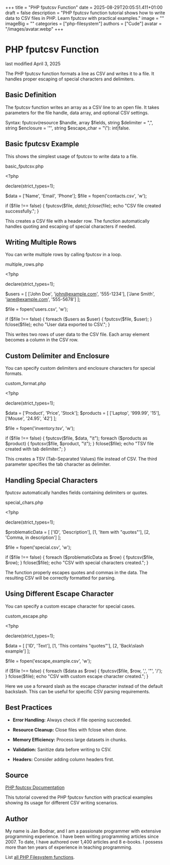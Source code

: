 +++
title = "PHP fputcsv Function"
date = 2025-08-29T20:05:51.411+01:00
draft = false
description = "PHP fputcsv function tutorial shows how to write data to CSV files in PHP. Learn fputcsv with practical examples."
image = ""
imageBig = ""
categories = ["php-filesystem"]
authors = ["Cude"]
avatar = "/images/avatar.webp"
+++

# PHP fputcsv Function

last modified April 3, 2025

The PHP fputcsv function formats a line as CSV and writes it to a
file. It handles proper escaping of special characters and delimiters.

## Basic Definition

The fputcsv function writes an array as a CSV line to an open file.
It takes parameters for the file handle, data array, and optional CSV settings.

Syntax: fputcsv(resource $handle, array $fields, string $delimiter = ",",
string $enclosure = '"', string $escape_char = "\\"): int|false.

## Basic fputcsv Example

This shows the simplest usage of fputcsv to write data to a file.

basic_fputcsv.php
  

&lt;?php

declare(strict_types=1);

$data = ['Name', 'Email', 'Phone'];
$file = fopen('contacts.csv', 'w');

if ($file !== false) {
    fputcsv($file, $data);
    fclose($file);
    echo "CSV file created successfully.";
}

This creates a CSV file with a header row. The function automatically handles
quoting and escaping of special characters if needed.

## Writing Multiple Rows

You can write multiple rows by calling fputcsv in a loop.

multiple_rows.php
  

&lt;?php

declare(strict_types=1);

$users = [
    ['John Doe', 'john@example.com', '555-1234'],
    ['Jane Smith', 'jane@example.com', '555-5678']
];

$file = fopen('users.csv', 'w');

if ($file !== false) {
    foreach ($users as $user) {
        fputcsv($file, $user);
    }
    fclose($file);
    echo "User data exported to CSV.";
}

This writes two rows of user data to the CSV file. Each array element becomes
a column in the CSV row.

## Custom Delimiter and Enclosure

You can specify custom delimiters and enclosure characters for special formats.

custom_format.php
  

&lt;?php

declare(strict_types=1);

$data = ['Product', 'Price', 'Stock'];
$products = [
    ['Laptop', '999.99', '15'],
    ['Mouse', '24.95', '42']
];

$file = fopen('inventory.tsv', 'w');

if ($file !== false) {
    fputcsv($file, $data, "\t");
    foreach ($products as $product) {
        fputcsv($file, $product, "\t");
    }
    fclose($file);
    echo "TSV file created with tab delimiter.";
}

This creates a TSV (Tab-Separated Values) file instead of CSV. The third
parameter specifies the tab character as delimiter.

## Handling Special Characters

fputcsv automatically handles fields containing delimiters or quotes.

special_chars.php
  

&lt;?php

declare(strict_types=1);

$problematicData = [
    ['ID', 'Description'],
    [1, 'Item with "quotes"'],
    [2, 'Comma, in description']
];

$file = fopen('special.csv', 'w');

if ($file !== false) {
    foreach ($problematicData as $row) {
        fputcsv($file, $row);
    }
    fclose($file);
    echo "CSV with special characters created.";
}

The function properly escapes quotes and commas in the data. The resulting CSV
will be correctly formatted for parsing.

## Using Different Escape Character

You can specify a custom escape character for special cases.

custom_escape.php
  

&lt;?php

declare(strict_types=1);

$data = [
    ['ID', 'Text'],
    [1, 'This contains "quotes"'],
    [2, 'Back\\slash example']
];

$file = fopen('escape_example.csv', 'w');

if ($file !== false) {
    foreach ($data as $row) {
        fputcsv($file, $row, ',', '"', '/');
    }
    fclose($file);
    echo "CSV with custom escape character created.";
}

Here we use a forward slash as the escape character instead of the default
backslash. This can be useful for specific CSV parsing requirements.

## Best Practices

- **Error Handling:** Always check if file opening succeeded.

- **Resource Cleanup:** Close files with fclose when done.

- **Memory Efficiency:** Process large datasets in chunks.

- **Validation:** Sanitize data before writing to CSV.

- **Headers:** Consider adding column headers first.

## Source

[PHP fputcsv Documentation](https://www.php.net/manual/en/function.fputcsv.php)

This tutorial covered the PHP fputcsv function with practical
examples showing its usage for different CSV writing scenarios.

## Author

My name is Jan Bodnar, and I am a passionate programmer with extensive
programming experience. I have been writing programming articles since 2007.
To date, I have authored over 1,400 articles and 8 e-books. I possess more
than ten years of experience in teaching programming.

List [all PHP Filesystem functions](/php/#php-fs).